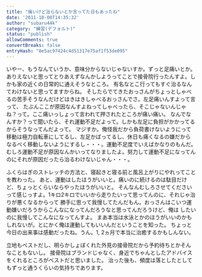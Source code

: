 ```yaml
---
title: "痛いけど治らないとか言ってた日もあったね"
date: '2011-10-08T14:35:32'
author: "subaru44k"
category: "練習(デフォルト)"
status: "publish"
allowComments: true
convertBreaks: false
entryHash: "0e5ac97424c4d51317e75af1f53de095"
---
```

いやー、もうなんていうか、意味分からないじゃないすか。ずっと足痛いとか。
ありえないと思ってとりあえずなんかしようってことで接骨院行ったんすよ。しかも家の近くの日常的に通えそうなところ。
有名なとこ行ってもすぐ治るなんてわけないと思ってますからね。
そしたらでてきたおっさんがちょっとしゃべるの苦手そうなんだけどはきはきしゃべるおっさんでさ。左足痛いんすよって言って、
たぶんここが原因なんすよねってしゃべったら、そこじゃないんじゃね？って。ここ痛いっしょって言われて押されたところが痛い痛い。
なんでなんすか？って聞いたら、それ運動不足だよって。しかも左足に負担がかかってるからそうなってんだよって。
マジすか。俺怪我だから負荷書けないようにって移動は極力自転車にしてるし、左足かばってるし、休日も痛くなるの嫌だから
なるべく移動しないようにするし・・・。運動不足度でいえばかなりのもんだ。
むしろ運動不足が原因なんかいってなりましたよ。努力して運動不足になってんのにそれが原因だったら治るわけないじゃん・・・。

ふくらはぎのストレッチの方法と、寝起きと寝る前と風呂上がりにやれってことを教わった。
あと、運動はしたほうがいいと。痛いのに続けるのは駄目だけど、ちょっとくらいならやったほうがいいと。
そんなんむしろさせてくださいって感じっすよ。1キロ2キロでいいから走りたいって思ってんのに、それじゃ治りが悪くなるからって
勝手に思って我慢してたんだもん。おっさんはこいつ運動嫌いだろうからこんなになってんだろうなと思ってんだろうけど、俺は
したいのに我慢してこんなになってんすよ。
まあ本当は水泳とかのほうがいいのかもしれないが。とにかく俺は運動してもいいんだということを知った。
ちょっと今日の出来事は感動だったね。うん。1, 2ヵ月で本当に治癒するかもしんない。

立地もベストだし、明らかしょぼくれた外見の接骨院だから予約待ちとかそんなこともないし。
接骨院はブランドじゃなく、身近でちゃんとしたアドバイスをくれるところがベストだと思いました。
治った後も、頻度は落としたとしてもずっと通うくらいの気持ちであります。

